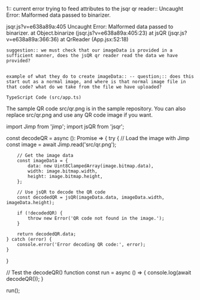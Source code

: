 1:: current error trying to feed attributes to the jsqr qr reader::  Uncaught Error: Malformed data passed to binarizer.

jsqr.js?v=e638a89a:405 Uncaught Error: Malformed data passed to binarizer.
    at Object.binarize (jsqr.js?v=e638a89a:405:23)
    at jsQR (jsqr.js?v=e638a89a:366:36)
    at QrReader (App.jsx:52:18)

    suggestion:: we must check that our imageData is provided in a sufficient manner, does the jsQR qr reader read the data we have provided?


    example of what they do to create imageData:: -- question;:: does this start out as a normal image, and where is that normal image file in that code? what do we take from the file we have uploaded?

    TypeScript Code (src/app.ts)
The sample QR code src/qr.png is in the sample repository. You can also replace src/qr.png and use any QR code image if you want.

import Jimp from 'jimp';
import jsQR from 'jsqr';

const decodeQR = async (): Promise<string> => {
    try {
        // Load the image with Jimp
        const image = await Jimp.read('src/qr.png');

        // Get the image data
        const imageData = {
            data: new Uint8ClampedArray(image.bitmap.data),
            width: image.bitmap.width,
            height: image.bitmap.height,
        };

        // Use jsQR to decode the QR code
        const decodedQR = jsQR(imageData.data, imageData.width, imageData.height);

        if (!decodedQR) {
            throw new Error('QR code not found in the image.');
        }

        return decodedQR.data;
    } catch (error) {
        console.error('Error decoding QR code:', error);
    }
}

// Test the decodeQR() function
const run = async () => {
    console.log(await decodeQR());
}

run();